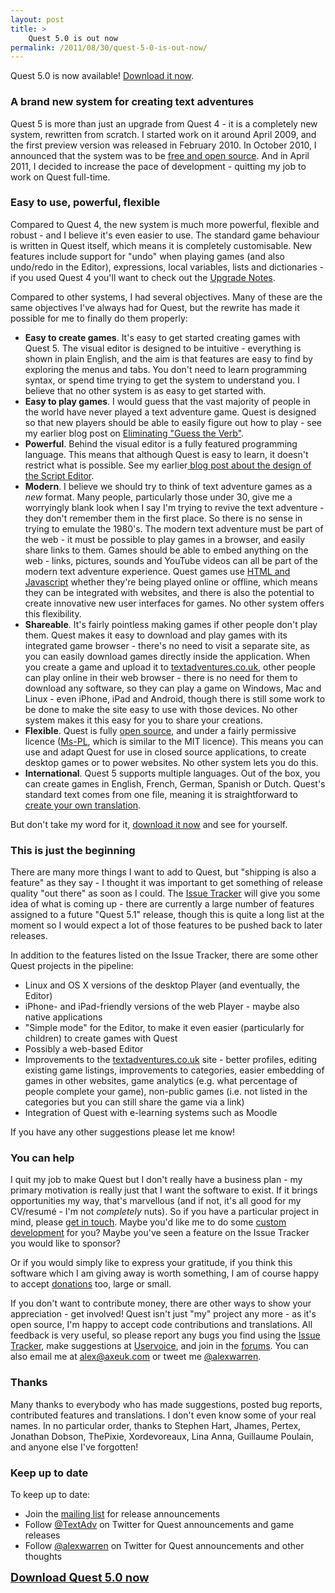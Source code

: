 ```yaml
---
layout: post
title: >
    Quest 5.0 is out now
permalink: /2011/08/30/quest-5-0-is-out-now/
---
```

Quest 5.0 is now available! <a title="Download Quest" href="http://www.textadventures.co.uk/quest/download/">Download it now</a>.
<h3>A brand new system for creating text adventures</h3>
Quest 5 is more than just an upgrade from Quest 4 - it is a completely new system, rewritten from scratch. I started work on it around April 2009, and the first preview version was released in February 2010. In October 2010, I announced that the system was to be <a href="http://www.textadventures.co.uk/blog/2010/10/18/quest-5-0-is-now-open-source/">free and open source</a>. And in April 2011, I decided to increase the pace of development - quitting my job to work on Quest full-time.
<h3>Easy to use, powerful, flexible</h3>
Compared to Quest 4, the new system is much more powerful, flexible and robust - and I believe it's even easier to use. The standard game behaviour is written in Quest itself, which means it is completely customisable. New features include support for "undo" when playing games (and also undo/redo in the Editor), expressions, local variables, lists and dictionaries - if you used Quest 4 you'll want to check out the <a href="http://quest5.net/wiki/Upgrading_from_Quest_4">Upgrade Notes</a>.

Compared to other systems, I had several objectives. Many of these are the same objectives I've always had for Quest, but the rewrite has made it possible for me to finally do them properly:
<ul>
	<li><strong>Easy to create games</strong>. It's easy to get started creating games with Quest 5. The visual editor is designed to be intuitive - everything is shown in plain English, and the aim is that features are easy to find by exploring the menus and tabs. You don't need to learn programming syntax, or spend time trying to get the system to understand you. I believe that no other system is as easy to get started with.</li>
	<li><strong>Easy to play games</strong>. I would guess that the vast majority of people in the world have never played a text adventure game. Quest is designed so that new players should be able to easily figure out how to play - see my earlier blog post on <a title="Eliminating “Guess the Verb”" href="http://www.textadventures.co.uk/blog/2011/07/11/eliminating-guess-the-verb/">Eliminating "Guess the Verb"</a>.</li>
	<li><strong>Powerful</strong>. Behind the visual editor is a fully featured programming language. This means that although Quest is easy to learn, it doesn't restrict what is possible. See my earlier<a title="Programming visually – the Script Editor in Quest 5.0 Beta 2" href="http://www.textadventures.co.uk/blog/2011/06/13/programming-visually-the-script-editor-in-quest-5-0-beta-2/"> blog post about the design of the Script Editor</a>.</li>
	<li><strong>Modern</strong>. I believe we should try to think of text adventure games as a <em>new</em> format. Many people, particularly those under 30, give me a worryingly blank look when I say I'm trying to revive the text adventure - they don't remember them in the first place. So there is no sense in trying to emulate the 1980's. The modern text adventure must be part of the web - it must be possible to play games in a browser, and easily share links to them. Games should be able to embed anything on the web - links, pictures, sounds and YouTube videos can all be part of the modern text adventure experience. Quest games use <a title="The HTML interface in Quest 5.0" href="http://www.textadventures.co.uk/blog/2010/02/19/the-html-interface-in-quest-5-0/">HTML and Javascript</a> whether they're being played online or offline, which means they can be integrated with websites, and there is also the potential to create innovative new user interfaces for games. No other system offers this flexibility.</li>
	<li><strong>Shareable</strong>. It's fairly pointless making games if other people don't play them. Quest makes it easy to download and play games with its integrated game browser - there's no need to visit a separate site, as you can easily download games directly inside the application. When you create a game and upload it to <a title="Home" href="http://www.textadventures.co.uk/">textadventures.co.uk</a>, other people can play online in their web browser - there is no need for them to download any software, so they can play a game on Windows, Mac and Linux - even iPhone, iPad and Android, though there is still some work to be done to make the site easy to use with those devices. No other system makes it this easy for you to share your creations.</li>
	<li><strong>Flexible</strong>. Quest is fully <a href="http://quest.codeplex.com">open source</a>, and under a fairly permissive licence (<a href="http://www.opensource.org/licenses/ms-pl">Ms-PL</a>, which is similar to the MIT licence). This means you can use and adapt Quest for use in closed source applications, to create desktop games or to power websites. No other system lets you do this.</li>
	<li><strong>International</strong>. Quest 5 supports multiple languages. Out of the box, you can create games in English, French, German, Spanish or Dutch. Quest's standard text comes from one file, meaning it is straightforward to <a href="http://quest5.net/wiki/Translating_Quest">create your own translation</a>.</li>
</ul>
<div>But don't take my word for it, <a title="Download Quest" href="http://www.textadventures.co.uk/quest/download/">download it now</a> and see for yourself.</div>
<h3>This is just the beginning</h3>
There are many more things I want to add to Quest, but "shipping is also a feature" as they say - I thought it was important to get something of release quality "out there" as soon as I could. The <a href="http://quest.codeplex.com/workitem/list/advanced?keyword=&amp;status=All&amp;type=All&amp;priority=All&amp;release=Quest%205.1&amp;assignedTo=All&amp;component=All&amp;sortField=Votes&amp;sortDirection=Descending&amp;page=0">Issue Tracker</a> will give you some idea of what is coming up - there are currently a large number of features assigned to a future "Quest 5.1" release, though this is quite a long list at the moment so I would expect a lot of those features to be pushed back to later releases.

In addition to the features listed on the Issue Tracker, there are some other Quest projects in the pipeline:
<ul>
	<li>Linux and OS X versions of the desktop Player (and eventually, the Editor)</li>
	<li>iPhone- and iPad-friendly versions of the web Player - maybe also native applications</li>
	<li>"Simple mode" for the Editor, to make it even easier (particularly for children) to create games with Quest</li>
	<li>Possibly a web-based Editor</li>
	<li>Improvements to the <a title="Home" href="http://www.textadventures.co.uk/">textadventures.co.uk</a> site - better profiles, editing existing game listings, improvements to categories, easier embedding of games in other websites, game analytics (e.g. what percentage of people complete your game), non-public games (i.e. not listed in the categories but you can still share the game via a link)</li>
	<li>Integration of Quest with e-learning systems such as Moodle</li>
</ul>
<div>If you have any other suggestions please let me know!</div>
<h3>You can help</h3>
I quit my job to make Quest but I don't really have a business plan - my primary motivation is really just that I want the software to exist. If it brings opportunities my way, that's marvellous (and if not, it's all good for my CV/resumé - I'm not <em>completely</em> nuts). So if you have a particular project in mind, please <a href="mailto:alex@axeuk.com">get in touch</a>. Maybe you'd like me to do some <a title="Custom Development" href="http://www.textadventures.co.uk/quest/custom-development/">custom development</a> for you? Maybe you've seen a feature on the Issue Tracker you would like to sponsor?

Or if you would simply like to express your gratitude, if you think this software which I am giving away is worth something, I am of course happy to accept <a title="Donate" href="http://www.textadventures.co.uk/quest/donate/">donations</a> too, large or small.

If you don't want to contribute money, there are other ways to show your appreciation - get involved! Quest isn't just "my" project any more - as it's open source, I'm happy to accept code contributions and translations. All feedback is very useful, so please report any bugs you find using the <a href="http://quest.codeplex.com/workitem/list/advanced">Issue Tracker</a>, make suggestions at <a href="http://quest.uservoice.com">Uservoice</a>, and join in the <a href="http://www.axeuk.com/phpBB3/viewforum.php?f=10">forums</a>. You can also email me at <a href="mailto:alex@axeuk.com">alex@axeuk.com</a> or tweet me <a href="http://twitter.com/alexwarren">@alexwarren</a>.
<h3>Thanks</h3>
Many thanks to everybody who has made suggestions, posted bug reports, contributed features and translations. I don't even know some of your real names. In no particular order, thanks to Stephen Hart, Jhames, Pertex, Jonathan Dobson, ThePixie, Xordevoreaux, Lina Anna, Guillaume Poulain, and anyone else I've forgotten!
<h3>Keep up to date</h3>
To keep up to date:
<ul>
	<li>Join the <a href="http://www.textadventures.co.uk/quest/mailing-list/">mailing list</a> for release announcements</li>
	<li>Follow <a href="http://twitter.com/textadv">@TextAdv</a> on Twitter for Quest announcements and game releases</li>
	<li>Follow <a href="http://twitter.com/alexwarren">@alexwarren</a> on Twitter for Quest announcements and other thoughts</li>
</ul>
<a style="font-size:130%;font-weight:bold;" title="Download Quest" href="http://www.textadventures.co.uk/quest/download/">Download Quest 5.0 now</a>
